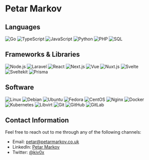 # Petar Markov

## Languages

<div style="display: inline-block;">
  <img alt="Go" src="https://img.shields.io/badge/-Go-262626?style=for-the-badge&logo=go">
  <img alt="TypeScript" src="https://img.shields.io/badge/-TypeScript-262626?style=for-the-badge&logo=typescript">
  <img alt="JavaScript" src="https://img.shields.io/badge/-JavaScript-262626?style=for-the-badge&logo=javascript">
  <img alt="Python" src="https://img.shields.io/badge/-Python-262626?style=for-the-badge&logo=python">
  <img alt="PHP" src="https://img.shields.io/badge/-PHP-262626?style=for-the-badge&logo=php">
  <img alt="SQL" src="https://img.shields.io/badge/-SQL-262626?style=for-the-badge&logo=postgresql">
</div>

## Frameworks & Libraries

<div style="display: inline-block;">
  <img alt="Node.js" src="https://img.shields.io/badge/-Node.js-262626?style=for-the-badge&logo=node.js">
  <img alt="Laravel" src="https://img.shields.io/badge/-Laravel-262626?style=for-the-badge&logo=laravel">
  <img alt="React" src="https://img.shields.io/badge/-React-262626?style=for-the-badge&logo=react">
  <img alt="Next.js" src="https://img.shields.io/badge/-Next-262626?style=for-the-badge&logo=next.js">
  <img alt="Vue" src="https://img.shields.io/badge/-Vue-262626?style=for-the-badge&logo=vue.js">
  <img alt="Nuxt.js" src="https://img.shields.io/badge/-Nuxt-262626?style=for-the-badge&logo=nuxt.js">
  <img alt="Svelte" src="https://img.shields.io/badge/-Svelte-262626?style=for-the-badge&logo=svelte">
  <img alt="Sveltekit" src="https://img.shields.io/badge/-Sveltekit-262626?style=for-the-badge&logo=svelte">
  <img alt="Prisma" src="https://img.shields.io/badge/-Prisma-262626?style=for-the-badge&logo=prisma">
</div>

## Software

<div style="display: inline-block;">
  <img alt="Linux" src="https://img.shields.io/badge/-Linux-262626?style=for-the-badge&logo=linux">
  <img alt="Debian" src="https://img.shields.io/badge/-Debian-262626?style=for-the-badge&logo=debian">
  <img alt="Ubuntu" src="https://img.shields.io/badge/-Ubuntu-262626?style=for-the-badge&logo=ubuntu">
  <img alt="Fedora" src="https://img.shields.io/badge/-Fedora-262626?style=for-the-badge&logo=fedora">
  <img alt="CentOS" src="https://img.shields.io/badge/-CentOS-262626?style=for-the-badge&logo=centos">
  <img alt="Nginx" src="https://img.shields.io/badge/-Nginx-262626?style=for-the-badge&logo=nginx">
  <img alt="Docker" src="https://img.shields.io/badge/-Docker-262626?style=for-the-badge&logo=docker">
  <img alt="Kubernetes" src="https://img.shields.io/badge/-Kubernetes-262626?style=for-the-badge&logo=kubernetes">
  <img alt="Libvirt" src="https://img.shields.io/badge/-LibVirt-262626?style=for-the-badge&logo=VirtualBox">
  <img alt="Git" src="https://img.shields.io/badge/-Git-262626?style=for-the-badge&logo=git">
  <img alt="GitHub" src="https://img.shields.io/badge/-GitHub-262626?style=for-the-badge&logo=github">
  <img alt="GitLab" src="https://img.shields.io/badge/-GitLab-262626?style=for-the-badge&logo=gitlab">
</div>

## Contact Information

Feel free to reach out to me through any of the following channels:

- Email: [petar@petarmarkov.co.uk](mailto:petar@petarmarkov.co.uk)
- LinkedIn: [Petar Markov](https://www.linkedin.com/in/kivox/)
- Twitter: [@kiv0x](https://twitter.com/kiv0x)
